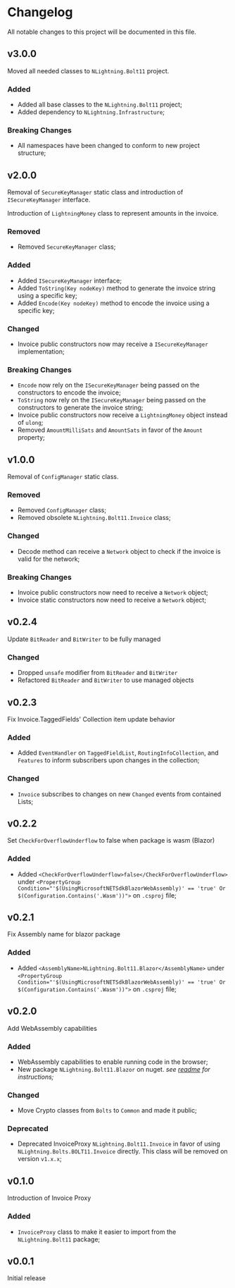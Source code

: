 # Changelog

All notable changes to this project will be documented in this file.

## v3.0.0

Moved all needed classes to `NLightning.Bolt11` project.

### Added

- Added all base classes to the `NLightning.Bolt11` project;
- Added dependency to `NLightning.Infrastructure`;

### Breaking Changes

- All namespaces have been changed to conform to new project structure;

## v2.0.0

Removal of `SecureKeyManager` static class and introduction of `ISecureKeyManager` interface.

Introduction of `LightningMoney` class to represent amounts in the invoice.

### Removed

- Removed `SecureKeyManager` class;

### Added

- Added `ISecureKeyManager` interface;
- Added `ToString(Key nodeKey)` method to generate the invoice string using a specific key;
- Added `Encode(Key nodeKey)` method to encode the invoice using a specific key;

### Changed

- Invoice public constructors now may receive a `ISecureKeyManager` implementation;

### Breaking Changes

- `Encode` now rely on the `ISecureKeyManager` being passed on the constructors to encode the invoice;
- `ToString` now rely on the `ISecureKeyManager` being passed on the constructors to generate the invoice string;
- Invoice public constructors now receive a `LightningMoney` object instead of `ulong`;
- Removed `AmountMilliSats` and `AmountSats` in favor of the `Amount` property;

## v1.0.0

Removal of `ConfigManager` static class.

### Removed

- Removed `ConfigManager` class;
- Removed obsolete `NLightning.Bolt11.Invoice` class;

### Changed

- Decode method can receive a `Network` object to check if the invoice is valid for the network;

### Breaking Changes

- Invoice public constructors now need to receive a `Network` object;
- Invoice static constructors now need to receive a `Network` object;

## v0.2.4

Update `BitReader` and `BitWriter` to be fully managed

### Changed

- Dropped `unsafe` modifier from `BitReader` and `BitWriter`
- Refactored `BitReader` and `BitWriter` to use managed objects

## v0.2.3

Fix Invoice.TaggedFields' Collection item update behavior

### Added

- Added `EventHandler` on `TaggedFieldList`, `RoutingInfoCollection`, and `Features` to inform subscribers upon changes in the collection;

### Changed

- `Invoice` subscribes to changes on new `Changed` events from contained Lists;

## v0.2.2

Set `CheckForOverflowUnderflow` to false when package is wasm (Blazor)

### Added

- Added `<CheckForOverflowUnderflow>false</CheckForOverflowUnderflow>` under
  `<PropertyGroup Condition="'$(UsingMicrosoftNETSdkBlazorWebAssembly)' == 'true' Or $(Configuration.Contains('.Wasm'))">`
  on `.csproj` file;

## v0.2.1

Fix Assembly name for blazor package

### Added

- Added `<AssemblyName>NLightning.Bolt11.Blazor</AssemblyName>` under
  `<PropertyGroup Condition="'$(UsingMicrosoftNETSdkBlazorWebAssembly)' == 'true' Or $(Configuration.Contains('.Wasm'))">`
  on `.csproj` file;

## v0.2.0

Add WebAssembly capabilities

### Added

- WebAssembly capabilities to enable running code in the browser;
- New package `NLightning.Bolt11.Blazor` on nuget. _see [readme](README.md#decode-the-invoice) for instructions;_

### Changed

- Move Crypto classes from `Bolts` to `Common` and made it public;

### Deprecated

- Deprecated InvoiceProxy `NLightning.Bolt11.Invoice` in favor of using `NLightning.Bolts.BOLT11.Invoice` directly.
This class will be removed on version `v1.x.x`;

## v0.1.0

Introduction of Invoice Proxy

### Added

- `InvoiceProxy` class to make it easier to import from the `NLightning.Bolt11` package;

## v0.0.1

Initial release